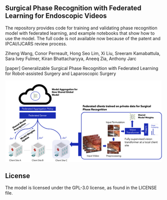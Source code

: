 ## Surgical Phase Recognition with Federated Learning for Endoscopic Videos
The repository provides code for training and validating phase recognition model with federated learning, and example notebooks that show how to use the model. The full code is not available now because of the patent and IPCAI/IJCARS review process.

Ziheng Wang, Conor Perreault, Hong Seo Lim, Xi Liu, Sreeram Kamabattula, Sara Ivey Fulmer, Kiran Bhattacharyya, Aneeq Zia, Anthony Jarc

[paper] Generalizable Surgical Phase Recognition with Federated Learning for Robot-assisted Surgery and Laparoscopic Surgery

![Alt text](<diagram.png>)


## License
The model is licensed under the GPL-3.0 license, as found in the LICENSE file.